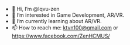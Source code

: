 - 👋 Hi, I’m @lqvu-zen
- 👀 I’m interested in Game Development, AR/VR.
- 🌱 I’m currently learning about AR/VR. 
- 📫 How to reach me: ktvn100@gmail.com or https://www.facebook.com/ZenHCMUS/

<!---
lqvu-zen/lqvu-zen is a ✨ special ✨ repository because its `README.md` (this file) appears on your GitHub profile.
You can click the Preview link to take a look at your changes.
--->
